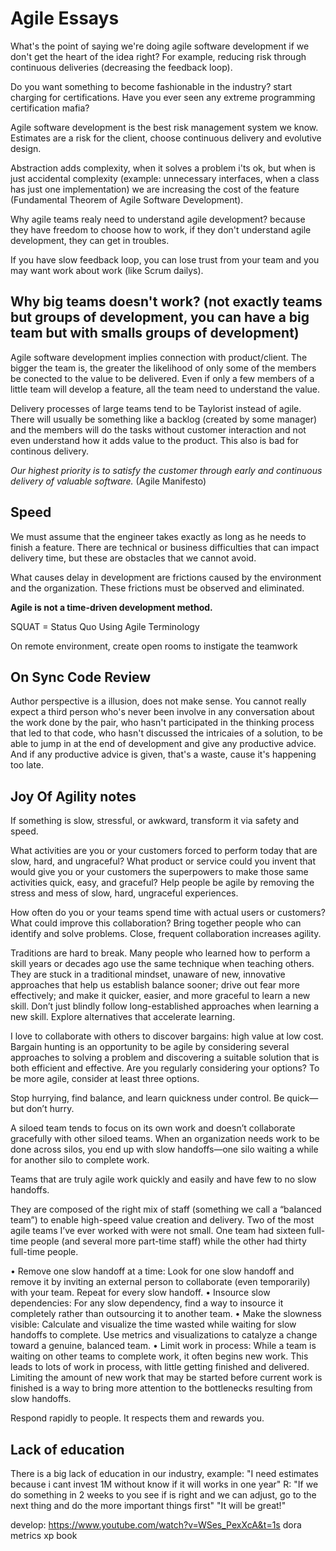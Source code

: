 # Agile Essays

What's the point of saying we're doing agile software development if we don't get the heart of the idea right? For example, reducing risk through continuous deliveries (decreasing the feedback loop).

Do you want something to become fashionable in the industry? start charging for certifications. Have you ever seen any extreme programming certification mafia?

Agile software development is the best risk management system we know. Estimates are a risk for the client, choose continuous delivery and evolutive design.

Abstraction adds complexity, when it solves a problem i'ts ok, but when is just accidental complexity (example: unnecessary interfaces, when a class has just one implementation) we are increasing the cost of the feature (Fundamental Theorem of Agile Software Development).

Why agile teams realy need to understand agile development? because they have freedom to choose how to work, if they don't understand agile development, they can get in troubles.

If you have slow feedback loop, you can lose trust from your team and you may want work about work (like Scrum dailys).

## Why big teams doesn't work? (not exactly teams but groups of development, you can have a big team but with smalls groups of development)
Agile software development implies connection with product/client. The bigger the team is, the greater the likelihood of only some of the members be conected to the 
value to be delivered. Even if only a few members of a little team will develop a feature, all the team need to understand the value.

Delivery processes of large teams tend to be Taylorist instead of agile. There will usually be something like a backlog (created by some manager) and the members will do the tasks without customer interaction and not even understand how it adds value to the product. This also is bad for continous delivery.

*Our highest priority is to satisfy the customer
through early and continuous delivery
of valuable software.* (Agile Manifesto)

## Speed
We must assume that the engineer takes exactly as long as he needs to finish a feature.
There are technical or business difficulties that can impact delivery time, but these are obstacles that we cannot avoid.

What causes delay in development are frictions caused by the environment and the organization. These frictions must be observed and eliminated.

**Agile is not a time-driven development method.**

SQUAT = Status Quo Using Agile Terminology

On remote environment, create open rooms to instigate the teamwork

## On Sync Code Review
Author perspective is a illusion, does not make sense. You cannot really expect a third person who's never been involve in any conversation about the work done by the pair, who hasn't participated in the thinking process that led to that code, who hasn't discussed the intricaies of a solution, to be able to jump in at the end of development and give any productive advice. And if any productive advice is given, that's a waste, cause it's happening too late. 

## Joy Of Agility notes
If something is slow, stressful, or awkward, transform it via safety and speed.

What activities are you or your customers forced to perform today that are slow, hard, and ungraceful? What product or service could you invent that would give you or your customers the superpowers to make those same activities quick, easy, and graceful?
Help people be agile by removing the stress and mess of slow, hard, ungraceful experiences.

How often do you or your teams spend time with actual users or customers? What could improve this collaboration?
Bring together people who can identify and solve problems. Close, frequent collaboration increases agility.

Traditions are hard to break. Many people who learned how to perform a skill years or decades ago use the same technique when teaching others. They are stuck in a traditional mindset, unaware of new, innovative approaches that help us establish balance sooner; drive out fear more effectively; and make it quicker, easier, and more graceful to learn a new skill.
Don’t just blindly follow long-established approaches when learning a new skill. Explore alternatives that accelerate learning.

I love to collaborate with others to discover bargains: high value at low cost. Bargain hunting is an opportunity to be agile by considering several approaches to solving a problem and discovering a suitable solution that is both efficient and effective. Are you regularly considering your options?
To be more agile, consider at least three options.

Stop hurrying, find balance, and learn quickness under control. Be quick—but don’t hurry.

A siloed team tends to focus on its own work and doesn’t collaborate gracefully with other siloed teams. When an organization needs work to be done across silos, you end up with slow handoffs—one silo waiting a while for another silo to complete work.

Teams that are truly agile work quickly and easily and have few to no slow handoffs. 

They are composed of the right mix of staff (something we call a “balanced team”) to enable high-speed value creation and delivery. Two of the most agile teams I’ve ever worked with were not small. One team had sixteen full-time people (and several more part-time staff) while the other had thirty full-time people.

•    Remove one slow handoff at a time: Look for one slow handoff and remove it by inviting an external person to collaborate (even temporarily) with your team. Repeat for every slow handoff.
•    Insource slow dependencies: For any slow dependency, find a way to insource it completely rather than outsourcing it to another team.
•    Make the slowness visible: Calculate and visualize the time wasted while waiting for slow handoffs to complete. Use metrics and visualizations to catalyze a change toward a genuine, balanced team.
•    Limit work in process: While a team is waiting on other teams to complete work, it often begins new work. This leads to lots of work in process, with little getting finished and delivered. Limiting the amount of new work that may be started before current work is finished is a way to bring more attention to the bottlenecks resulting from slow handoffs.

Respond rapidly to people. It respects them and rewards you.


## Lack of education
There is a big lack of education in our industry, example:
  "I need estimates because i cant invest 1M without know if it will works in one year"
  R: "If we do something in 2 weeks to you see if is right and we can adjust, go to the next thing and do the more important things first"
  "It will be great!"

develop: https://www.youtube.com/watch?v=WSes_PexXcA&t=1s
dora metrics
xp book
